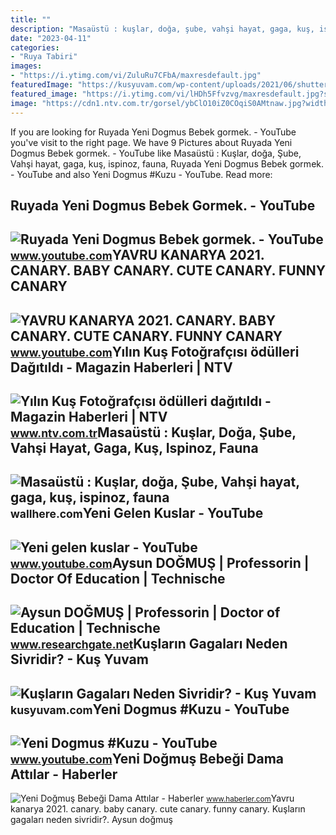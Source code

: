 ```yaml
---
title: ""
description: "Masaüstü : kuşlar, doğa, şube, vahşi hayat, gaga, kuş, ispinoz, fauna"
date: "2023-04-11"
categories:
- "Ruya Tabiri"
images:
- "https://i.ytimg.com/vi/ZuluRu7CFbA/maxresdefault.jpg"
featuredImage: "https://kusyuvam.com/wp-content/uploads/2021/06/shutterstock_580672876-768x512.jpg"
featured_image: "https://i.ytimg.com/vi/lHDh5Ffvzvg/maxresdefault.jpg?sqp=-oaymwEmCIAKENAF8quKqQMa8AEB-AH-CYAC0AWKAgwIABABGBMgUCh_MA8=&amp;rs=AOn4CLAvg0m9pRHd4IqmnKvOLyp48HWimw"
image: "https://cdn1.ntv.com.tr/gorsel/ybClO10iZ0COqiS0AMtnaw.jpg?width=1000&amp;mode=both&amp;scale=both&amp;v=1504649673588"
---
```


If you are looking for Ruyada Yeni Dogmus Bebek gormek. - YouTube you've visit to the right page. We have 9 Pictures about Ruyada Yeni Dogmus Bebek gormek. - YouTube like Masaüstü : Kuşlar, doğa, Şube, Vahşi hayat, gaga, kuş, ispinoz, fauna, Ruyada Yeni Dogmus Bebek gormek. - YouTube and also Yeni Dogmus #Kuzu - YouTube. Read more:

Ruyada Yeni Dogmus Bebek Gormek. - YouTube
------------------------------------------

 ![Ruyada Yeni Dogmus Bebek gormek. - YouTube](https://i.ytimg.com/vi/lHDh5Ffvzvg/maxresdefault.jpg?sqp=-oaymwEmCIAKENAF8quKqQMa8AEB-AH-CYAC0AWKAgwIABABGBMgUCh_MA8=&rs=AOn4CLAvg0m9pRHd4IqmnKvOLyp48HWimw) <small>www.youtube.com</small>YAVRU KANARYA 2021. CANARY. BABY CANARY. CUTE CANARY. FUNNY CANARY
------------------------------------------------------------------

 ![YAVRU KANARYA 2021. CANARY. BABY CANARY. CUTE CANARY. FUNNY CANARY](https://i.ytimg.com/vi/1V4yAla7x_Q/maxresdefault.jpg) <small>www.youtube.com</small>Yılın Kuş Fotoğrafçısı ödülleri Dağıtıldı - Magazin Haberleri | NTV
-------------------------------------------------------------------

 ![Yılın Kuş Fotoğrafçısı ödülleri dağıtıldı - Magazin Haberleri | NTV](https://cdn1.ntv.com.tr/gorsel/ybClO10iZ0COqiS0AMtnaw.jpg?width=1000&mode=both&scale=both&v=1504649673588) <small>www.ntv.com.tr</small>Masaüstü : Kuşlar, Doğa, Şube, Vahşi Hayat, Gaga, Kuş, Ispinoz, Fauna
---------------------------------------------------------------------

 ![Masaüstü : Kuşlar, doğa, Şube, Vahşi hayat, gaga, kuş, ispinoz, fauna](https://c.wallhere.com/photos/57/e5/2560x1600_px_birds_branch_Sparrows-529835.jpg!d) <small>wallhere.com</small>Yeni Gelen Kuslar - YouTube
---------------------------

 ![Yeni gelen kuslar - YouTube](https://i.ytimg.com/vi/ZuluRu7CFbA/maxresdefault.jpg) <small>www.youtube.com</small>Aysun DOĞMUŞ | Professorin | Doctor Of Education | Technische
-------------------------------------------------------------

 ![Aysun DOĞMUŞ | Professorin | Doctor of Education | Technische](https://i1.rgstatic.net/ii/profile.image/862732005953543-1582702747656_Q512/Aysun-Dogmus-2.jpg) <small>www.researchgate.net</small>Kuşların Gagaları Neden Sivridir? - Kuş Yuvam
---------------------------------------------

 ![Kuşların Gagaları Neden Sivridir? - Kuş Yuvam](https://kusyuvam.com/wp-content/uploads/2021/06/shutterstock_580672876-768x512.jpg) <small>kusyuvam.com</small>Yeni Dogmus #Kuzu - YouTube
---------------------------

 ![Yeni Dogmus #Kuzu - YouTube](https://i.ytimg.com/vi/J0g7QshtrNg/hq2.jpg?sqp=-oaymwEoCOADEOgC8quKqQMcGADwAQH4Ac4FgAKACooCDAgAEAEYZSBSKEcwDw==&rs=AOn4CLC55BlsDJkZ24eOU3WfOGvPFSJsdw) <small>www.youtube.com</small>Yeni Doğmuş Bebeği Dama Attılar - Haberler
------------------------------------------

 ![Yeni Doğmuş Bebeği Dama Attılar - Haberler](https://i.hbrcdn.com/haber/2015/01/09/yeni-dogmus-bebegi-dama-attilar-6852814_x_amp.jpg) <small>www.haberler.com</small>Yavru kanarya 2021. canary. baby canary. cute canary. funny canary. Kuşların gagaları neden sivridir?. Aysun doğmuş

